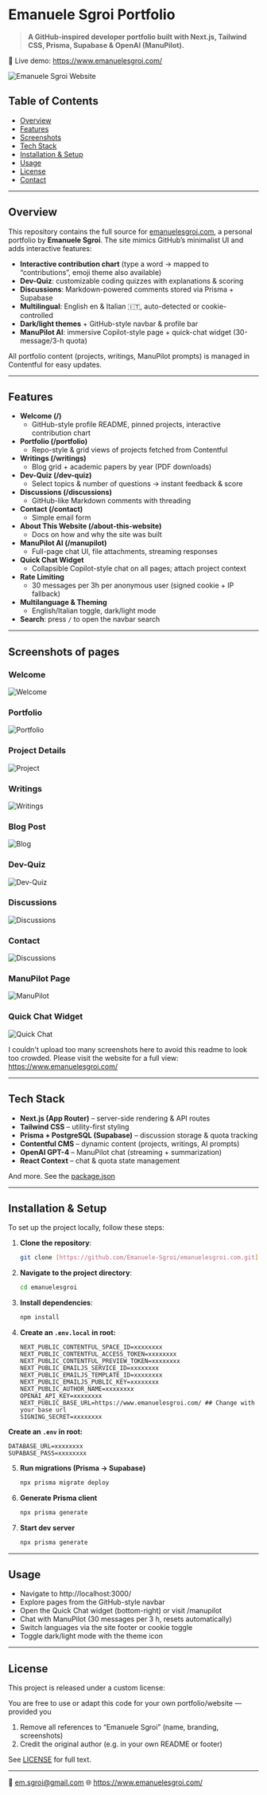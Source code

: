 # Emanuele Sgroi Portfolio

> **A GitHub-inspired developer portfolio built with Next.js, Tailwind CSS, Prisma, Supabase & OpenAI (ManuPilot).**

🔗 Live demo: https://www.emanuelesgroi.com/

![Emanuele Sgroi Website](./public/screenshots/home.png)

## Table of Contents

- [Overview](#overview)
- [Features](#features)
- [Screenshots](#screenshots)
- [Tech Stack](#tech-stack)
- [Installation & Setup](#installation--setup)
- [Usage](#usage)
- [License](#license)
- [Contact](#contact)

---

## Overview

This repository contains the full source for [emanuelesgroi.com](https://www.emanuelesgroi.com/), a personal portfolio by **Emanuele Sgroi**. The site mimics GitHub’s minimalist UI and adds interactive features:

- **Interactive contribution chart** (type a word → mapped to “contributions”, emoji theme also available)
- **Dev-Quiz**: customizable coding quizzes with explanations & scoring
- **Discussions**: Markdown-powered comments stored via Prisma + Supabase
- **Multilingual**: English en & Italian 🇮🇹, auto-detected or cookie-controlled
- **Dark/light themes** + GitHub-style navbar & profile bar
- **ManuPilot AI**: immersive Copilot-style page + quick-chat widget (30-message/3-h quota)

All portfolio content (projects, writings, ManuPilot prompts) is managed in Contentful for easy updates.

---

## Features

- **Welcome (/)**
  - GitHub-style profile README, pinned projects, interactive contribution chart
- **Portfolio (/portfolio)**
  - Repo-style & grid views of projects fetched from Contentful
- **Writings (/writings)**
  - Blog grid + academic papers by year (PDF downloads)
- **Dev-Quiz (/dev-quiz)**
  - Select topics & number of questions → instant feedback & score
- **Discussions (/discussions)**
  - GitHub-like Markdown comments with threading
- **Contact (/contact)**
  - Simple email form
- **About This Website (/about-this-website)**
  - Docs on how and why the site was built
- **ManuPilot AI (/manupilot)**
  - Full-page chat UI, file attachments, streaming responses
- **Quick Chat Widget**
  - Collapsible Copilot-style chat on all pages; attach project context
- **Rate Limiting**
  - 30 messages per 3h per anonymous user (signed cookie + IP fallback)
- **Multilanguage & Theming**
  - English/Italian toggle, dark/light mode
- **Search**: press `/` to open the navbar search

---

## Screenshots of pages

### Welcome

![Welcome](./public/screenshots/home.png)

### Portfolio

![Portfolio](./public/screenshots/portfolio.png)

### Project Details

![Project](./public/screenshots/details.png)

### Writings

![Writings](./public/screenshots/writings.png)

### Blog Post

![Blog](./public/screenshots/blog.png)

### Dev-Quiz

![Dev-Quiz](./public/screenshots/quiz.png)

### Discussions

![Discussions](./public/screenshots/discussions.png)

### Contact

![Discussions](./public/screenshots/contact.png)

### ManuPilot Page

![ManuPilot](./public/screenshots/manupilot.png)

### Quick Chat Widget

![Quick Chat](./public/screenshots/chat.png)

I couldn't upload too many screenshots here to avoid this readme to look too crowded. Please visit the website for a full view: https://www.emanuelesgroi.com/

---

## Tech Stack

- **Next.js (App Router)** – server-side rendering & API routes
- **Tailwind CSS** – utility-first styling
- **Prisma + PostgreSQL (Supabase)** – discussion storage & quota tracking
- **Contentful CMS** – dynamic content (projects, writings, AI prompts)
- **OpenAI GPT-4** – ManuPilot chat (streaming + summarization)
- **React Context** – chat & quota state management

And more. See the [package.json](./package.json)

---

## Installation & Setup

To set up the project locally, follow these steps:

1. **Clone the repository**:

   ```bash
   git clone [https://github.com/Emanuele-Sgroi/emanuelesgroi.com.git](https://github.com/Emanuele-Sgroi/emanuelesgroi.com.git)
   ```

2. **Navigate to the project directory**:

   ```bash
   cd emanuelesgroi
   ```

3. **Install dependencies**:

   ```bash
   npm install
   ```

4. **Create an `.env.local` in root:**

   ```env
   NEXT_PUBLIC_CONTENTFUL_SPACE_ID=xxxxxxxx
   NEXT_PUBLIC_CONTENTFUL_ACCESS_TOKEN=xxxxxxxx
   NEXT_PUBLIC_CONTENTFUL_PREVIEW_TOKEN=xxxxxxxx
   NEXT_PUBLIC_EMAILJS_SERVICE_ID=xxxxxxxx
   NEXT_PUBLIC_EMAILJS_TEMPLATE_ID=xxxxxxxx
   NEXT_PUBLIC_EMAILJS_PUBLIC_KEY=xxxxxxxx
   NEXT_PUBLIC_AUTHOR_NAME=xxxxxxxx
   OPENAI_API_KEY=xxxxxxxx
   NEXT_PUBLIC_BASE_URL=https://www.emanuelesgroi.com/ ## Change with your base url
   SIGNING_SECRET=xxxxxxxx
   ```

**Create an `.env` in root:**

```env
DATABASE_URL=xxxxxxxx
SUPABASE_PASS=xxxxxxxx
```

5. **Run migrations (Prisma → Supabase)**

   ```bash
   npx prisma migrate deploy
   ```

6. **Generate Prisma client**

   ```bash
   npx prisma generate
   ```

7. **Start dev server**

   ```bash
   npx prisma generate
   ```

---

## Usage

- Navigate to http://localhost:3000/
- Explore pages from the GitHub-style navbar
- Open the Quick Chat widget (bottom-right) or visit /manupilot
- Chat with ManuPilot (30 messages per 3 h, resets automatically)
- Switch languages via the site footer or cookie toggle
- Toggle dark/light mode with the theme icon

---

## License

This project is released under a custom license:

You are free to use or adapt this code for your own portfolio/website — provided you

1. Remove all references to “Emanuele Sgroi” (name, branding, screenshots)
2. Credit the original author (e.g. in your own README or footer)

See [LICENSE](./LICENSE) for full text.

---

📧 em.sgroi@gmail.com
🌐 https://www.emanuelesgroi.com/
